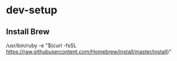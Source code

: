 # dev-setup
## Install Brew
/usr/bin/ruby -e "$(curl -fsSL https://raw.githubusercontent.com/Homebrew/install/master/install)"
